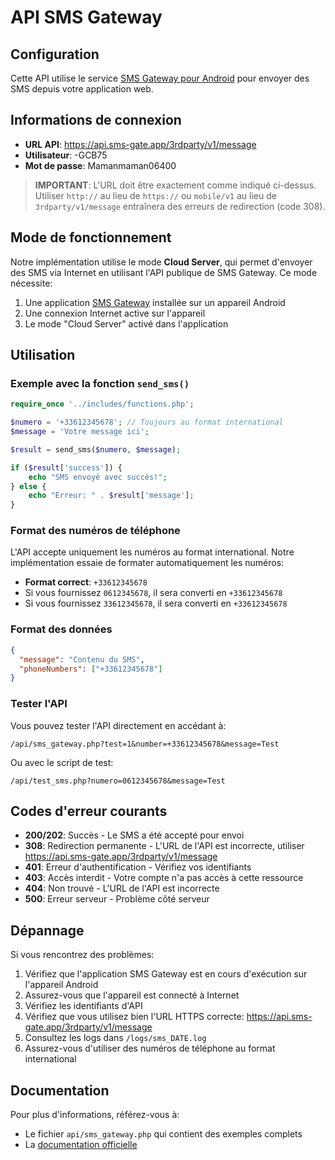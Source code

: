 # API SMS Gateway

## Configuration

Cette API utilise le service [SMS Gateway pour Android](https://docs.sms-gate.app/getting-started/) pour envoyer des SMS depuis votre application web.

## Informations de connexion

- **URL API**: https://api.sms-gate.app/3rdparty/v1/message
- **Utilisateur**: -GCB75
- **Mot de passe**: Mamanmaman06400

> **IMPORTANT**: L'URL doit être exactement comme indiqué ci-dessus. Utiliser `http://` au lieu de `https://` ou `mobile/v1` au lieu de `3rdparty/v1/message` entraînera des erreurs de redirection (code 308).

## Mode de fonctionnement

Notre implémentation utilise le mode **Cloud Server**, qui permet d'envoyer des SMS via Internet en utilisant l'API publique de SMS Gateway. Ce mode nécessite:

1. Une application [SMS Gateway](https://docs.sms-gate.app/) installée sur un appareil Android
2. Une connexion Internet active sur l'appareil
3. Le mode "Cloud Server" activé dans l'application

## Utilisation

### Exemple avec la fonction `send_sms()`

```php
require_once '../includes/functions.php';

$numero = '+33612345678'; // Toujours au format international
$message = 'Votre message ici';

$result = send_sms($numero, $message);

if ($result['success']) {
    echo "SMS envoyé avec succès!";
} else {
    echo "Erreur: " . $result['message'];
}
```

### Format des numéros de téléphone

L'API accepte uniquement les numéros au format international. Notre implémentation essaie de formater automatiquement les numéros:

- **Format correct**: `+33612345678`
- Si vous fournissez `0612345678`, il sera converti en `+33612345678`
- Si vous fournissez `33612345678`, il sera converti en `+33612345678`

### Format des données

```json
{
  "message": "Contenu du SMS",
  "phoneNumbers": ["+33612345678"]
}
```

### Tester l'API

Vous pouvez tester l'API directement en accédant à:
```
/api/sms_gateway.php?test=1&number=+33612345678&message=Test
```

Ou avec le script de test:
```
/api/test_sms.php?numero=0612345678&message=Test
```

## Codes d'erreur courants

- **200/202**: Succès - Le SMS a été accepté pour envoi
- **308**: Redirection permanente - L'URL de l'API est incorrecte, utiliser https://api.sms-gate.app/3rdparty/v1/message
- **401**: Erreur d'authentification - Vérifiez vos identifiants
- **403**: Accès interdit - Votre compte n'a pas accès à cette ressource
- **404**: Non trouvé - L'URL de l'API est incorrecte
- **500**: Erreur serveur - Problème côté serveur

## Dépannage

Si vous rencontrez des problèmes:

1. Vérifiez que l'application SMS Gateway est en cours d'exécution sur l'appareil Android
2. Assurez-vous que l'appareil est connecté à Internet
3. Vérifiez les identifiants d'API
4. Vérifiez que vous utilisez bien l'URL HTTPS correcte: https://api.sms-gate.app/3rdparty/v1/message
5. Consultez les logs dans `/logs/sms_DATE.log`
6. Assurez-vous d'utiliser des numéros de téléphone au format international

## Documentation

Pour plus d'informations, référez-vous à:
- Le fichier `api/sms_gateway.php` qui contient des exemples complets
- La [documentation officielle](https://docs.sms-gate.app/) 